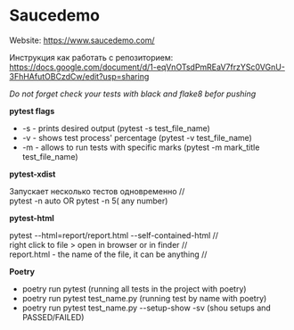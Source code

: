# Saucedemo
Website: https://www.saucedemo.com/

Инструкция как работать с репозиторием:
https://docs.google.com/document/d/1-eqVnOTsdPmREaV7frzYSc0VGnU-3FhHAfutOBCzdCw/edit?usp=sharing

*Do not forget check your tests with black and flake8 befor pushing*

**pytest flags**
- -s - prints desired output (pytest -s test_file_name)
- -v - shows test process' percentage (pytest -v test_file_name)
- -m - allows to run tests with specific marks (pytest -m mark_title test_file_name)

**pytest-xdist**

Запускает несколько тестов одновременно //  
pytest -n auto OR pytest -n 5( any number)


**pytest-html**

pytest <name of test> --html=report/report.html --self-contained-html //  
right click to file > open in browser or in finder //  
report.html - the name of the file, it can be anything //  

**Poetry**
  
  - poetry run pytest (running all tests in the project with poetry)
  - poetry run pytest test_name.py (running test by name with poetry)
  - poetry run pytest test_name.py --setup-show -sv (shou setups and PASSED/FAILED)

